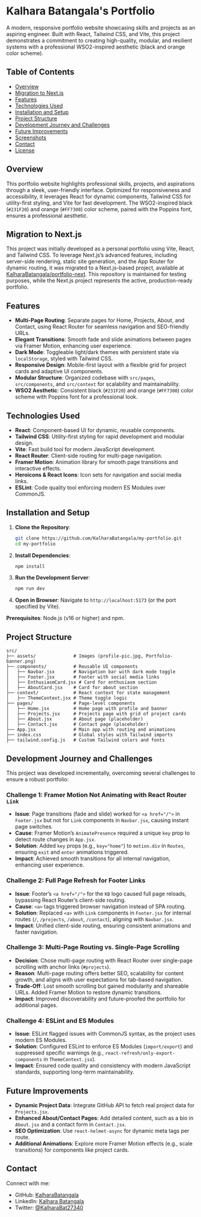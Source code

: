 # Kalhara Batangala's Portfolio

A modern, responsive portfolio website showcasing skills and projects as an aspiring engineer. Built with React, Tailwind CSS, and Vite, this project demonstrates a commitment to creating high-quality, modular, and resilient systems with a professional WSO2-inspired aesthetic (black and orange color scheme).

## Table of Contents

- [Overview](#overview)
- [Migration to Next.js](#migration-to-nextjs)
- [Features](#features)
- [Technologies Used](#technologies-used)
- [Installation and Setup](#installation-and-setup)
- [Project Structure](#project-structure)
- [Development Journey and Challenges](#development-journey-and-challenges)
- [Future Improvements](#future-improvements)
- [Screenshots](#screenshots)
- [Contact](#contact)
- [License](#license)

## Overview

This portfolio website highlights professional skills, projects, and aspirations through a sleek, user-friendly interface. Optimized for responsiveness and accessibility, it leverages React for dynamic components, Tailwind CSS for utility-first styling, and Vite for fast development. The WSO2-inspired black (`#231F20`) and orange (`#FF7300`) color scheme, paired with the Poppins font, ensures a professional aesthetic.

## Migration to Next.js

This project was initially developed as a personal portfolio using Vite, React, and Tailwind CSS. To leverage Next.js’s advanced features, including server-side rendering, static site generation, and the App Router for dynamic routing, it was migrated to a Next.js-based project, available at [KalharaBatangala/portfolio-next](https://github.com/KalharaBatangala/portfolio-next). This repository is maintained for testing purposes, while the Next.js project represents the active, production-ready portfolio.

## Features

- **Multi-Page Routing**: Separate pages for Home, Projects, About, and Contact, using React Router for seamless navigation and SEO-friendly URLs.
- **Elegant Transitions**: Smooth fade and slide animations between pages via Framer Motion, enhancing user experience.
- **Dark Mode**: Toggleable light/dark themes with persistent state via `localStorage`, styled with Tailwind CSS.
- **Responsive Design**: Mobile-first layout with a flexible grid for project cards and adaptive UI components.
- **Modular Structure**: Organized codebase with `src/pages`, `src/components`, and `src/context` for scalability and maintainability.
- **WSO2 Aesthetic**: Consistent black (`#231F20`) and orange (`#FF7300`) color scheme with Poppins font for a professional look.

## Technologies Used

- **React**: Component-based UI for dynamic, reusable components.
- **Tailwind CSS**: Utility-first styling for rapid development and modular design.
- **Vite**: Fast build tool for modern JavaScript development.
- **React Router**: Client-side routing for multi-page navigation.
- **Framer Motion**: Animation library for smooth page transitions and interactive effects.
- **Heroicons & React Icons**: Icon sets for navigation and social media links.
- **ESLint**: Code quality tool enforcing modern ES Modules over CommonJS.

## Installation and Setup

1. **Clone the Repository**:
   ```bash
   git clone https://github.com/KalharaBatangala/my-portfolio.git
   cd my-portfolio
   ```

2. **Install Dependencies**:
   ```bash
   npm install
   ```

3. **Run the Development Server**:
   ```bash
   npm run dev
   ```

4. **Open in Browser**:
   Navigate to `http://localhost:5173` (or the port specified by Vite).

**Prerequisites**: Node.js (v16 or higher) and npm.

## Project Structure

```
src/
├── assets/              # Images (profile-pic.jpg, Portfolio-banner.png)
├── components/          # Reusable UI components
│   ├── Navbar.jsx       # Navigation bar with dark mode toggle
│   ├── Footer.jsx       # Footer with social media links
│   ├── EnthusiasmCard.jsx # Card for enthusiasm section
│   ├── AboutCard.jsx    # Card for about section
├── context/             # React context for state management
│   ├── ThemeContext.jsx # Theme toggle logic
├── pages/               # Page-level components
│   ├── Home.jsx         # Home page with profile and banner
│   ├── Projects.jsx     # Projects page with grid of project cards
│   ├── About.jsx        # About page (placeholder)
│   ├── Contact.jsx      # Contact page (placeholder)
├── App.jsx              # Main app with routing and animations
├── index.css            # Global styles with Tailwind imports
├── tailwind.config.js   # Custom Tailwind colors and fonts
```

## Development Journey and Challenges

This project was developed incrementally, overcoming several challenges to ensure a robust portfolio:

### Challenge 1: Framer Motion Not Animating with React Router `Link`
- **Issue**: Page transitions (fade and slide) worked for `<a href="/">` in `Footer.jsx` but not for `Link` components in `Navbar.jsx`, causing instant page switches.
- **Cause**: Framer Motion’s `AnimatePresence` required a unique `key` prop to detect route changes in `App.jsx`.
- **Solution**: Added `key` props (e.g., `key="home"`) to `motion.div` in `Routes`, ensuring `exit` and `enter` animations triggered.
- **Impact**: Achieved smooth transitions for all internal navigation, enhancing user experience.

### Challenge 2: Full Page Refresh for Footer Links
- **Issue**: Footer’s `<a href="/">` for the `KB` logo caused full page reloads, bypassing React Router’s client-side routing.
- **Cause**: `<a>` tags triggered browser navigation instead of SPA routing.
- **Solution**: Replaced `<a>` with `Link` components in `Footer.jsx` for internal routes (`/`, `/projects`, `/about`, `/contact`), aligning with `Navbar.jsx`.
- **Impact**: Unified client-side routing, ensuring consistent animations and faster navigation.

### Challenge 3: Multi-Page Routing vs. Single-Page Scrolling
- **Decision**: Chose multi-page routing with React Router over single-page scrolling with anchor links (`#projects`).
- **Reason**: Multi-page routing offers better SEO, scalability for content growth, and aligns with user expectations for tab-based navigation.
- **Trade-Off**: Lost smooth scrolling but gained modularity and shareable URLs. Added Framer Motion to restore dynamic transitions.
- **Impact**: Improved discoverability and future-proofed the portfolio for additional pages.

### Challenge 4: ESLint and ES Modules
- **Issue**: ESLint flagged issues with CommonJS syntax, as the project uses modern ES Modules.
- **Solution**: Configured ESLint to enforce ES Modules (`import/export`) and suppressed specific warnings (e.g., `react-refresh/only-export-components` in `ThemeContext.jsx`).
- **Impact**: Ensured code quality and consistency with modern JavaScript standards, supporting long-term maintainability.

## Future Improvements

- **Dynamic Project Data**: Integrate GitHub API to fetch real project data for `Projects.jsx`.
- **Enhanced About/Contact Pages**: Add detailed content, such as a bio in `About.jsx` and a contact form in `Contact.jsx`.
- **SEO Optimization**: Use `react-helmet-async` for dynamic meta tags per route.
- **Additional Animations**: Explore more Framer Motion effects (e.g., scale transitions) for components like project cards.


## Contact

Connect with me:
- GitHub: [KalharaBatangala](https://github.com/KalharaBatangala)
- LinkedIn: [Kalhara Batangala](https://www.linkedin.com/in/kalhara-batangala-2bb635213/)
- Twitter: [@KalharaBat27340](https://x.com/KalharaBat27340)

